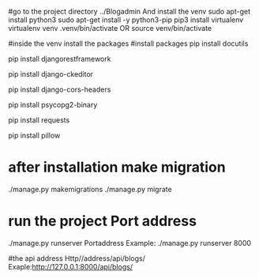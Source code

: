 #go to the project directory ../Blogadmin And install the venv
sudo apt-get install python3
sudo apt-get install -y python3-pip
pip3 install virtualenv
virtualenv venv
.venv/bin/activate OR source venv/bin/activate

#inside the venv install the packages
#install packages
pip install docutils

pip install djangorestframework

pip install django-ckeditor

pip install django-cors-headers

pip install psycopg2-binary

pip install requests 

pip install pillow

# after installation make migration
./manage.py makemigrations
./manage.py migrate

# run the project Port address
./manage.py runserver Portaddress
Example: ./manage.py runserver 8000





#the api address Http//address/api/blogs/
Exaple:http://127.0.0.1:8000/api/blogs/